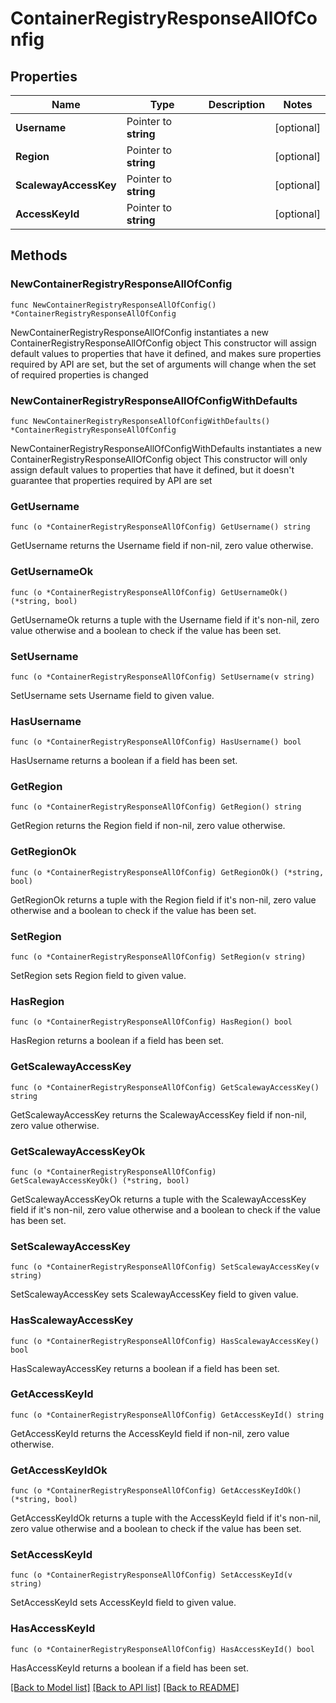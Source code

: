 # ContainerRegistryResponseAllOfConfig

## Properties

Name | Type | Description | Notes
------------ | ------------- | ------------- | -------------
**Username** | Pointer to **string** |  | [optional] 
**Region** | Pointer to **string** |  | [optional] 
**ScalewayAccessKey** | Pointer to **string** |  | [optional] 
**AccessKeyId** | Pointer to **string** |  | [optional] 

## Methods

### NewContainerRegistryResponseAllOfConfig

`func NewContainerRegistryResponseAllOfConfig() *ContainerRegistryResponseAllOfConfig`

NewContainerRegistryResponseAllOfConfig instantiates a new ContainerRegistryResponseAllOfConfig object
This constructor will assign default values to properties that have it defined,
and makes sure properties required by API are set, but the set of arguments
will change when the set of required properties is changed

### NewContainerRegistryResponseAllOfConfigWithDefaults

`func NewContainerRegistryResponseAllOfConfigWithDefaults() *ContainerRegistryResponseAllOfConfig`

NewContainerRegistryResponseAllOfConfigWithDefaults instantiates a new ContainerRegistryResponseAllOfConfig object
This constructor will only assign default values to properties that have it defined,
but it doesn't guarantee that properties required by API are set

### GetUsername

`func (o *ContainerRegistryResponseAllOfConfig) GetUsername() string`

GetUsername returns the Username field if non-nil, zero value otherwise.

### GetUsernameOk

`func (o *ContainerRegistryResponseAllOfConfig) GetUsernameOk() (*string, bool)`

GetUsernameOk returns a tuple with the Username field if it's non-nil, zero value otherwise
and a boolean to check if the value has been set.

### SetUsername

`func (o *ContainerRegistryResponseAllOfConfig) SetUsername(v string)`

SetUsername sets Username field to given value.

### HasUsername

`func (o *ContainerRegistryResponseAllOfConfig) HasUsername() bool`

HasUsername returns a boolean if a field has been set.

### GetRegion

`func (o *ContainerRegistryResponseAllOfConfig) GetRegion() string`

GetRegion returns the Region field if non-nil, zero value otherwise.

### GetRegionOk

`func (o *ContainerRegistryResponseAllOfConfig) GetRegionOk() (*string, bool)`

GetRegionOk returns a tuple with the Region field if it's non-nil, zero value otherwise
and a boolean to check if the value has been set.

### SetRegion

`func (o *ContainerRegistryResponseAllOfConfig) SetRegion(v string)`

SetRegion sets Region field to given value.

### HasRegion

`func (o *ContainerRegistryResponseAllOfConfig) HasRegion() bool`

HasRegion returns a boolean if a field has been set.

### GetScalewayAccessKey

`func (o *ContainerRegistryResponseAllOfConfig) GetScalewayAccessKey() string`

GetScalewayAccessKey returns the ScalewayAccessKey field if non-nil, zero value otherwise.

### GetScalewayAccessKeyOk

`func (o *ContainerRegistryResponseAllOfConfig) GetScalewayAccessKeyOk() (*string, bool)`

GetScalewayAccessKeyOk returns a tuple with the ScalewayAccessKey field if it's non-nil, zero value otherwise
and a boolean to check if the value has been set.

### SetScalewayAccessKey

`func (o *ContainerRegistryResponseAllOfConfig) SetScalewayAccessKey(v string)`

SetScalewayAccessKey sets ScalewayAccessKey field to given value.

### HasScalewayAccessKey

`func (o *ContainerRegistryResponseAllOfConfig) HasScalewayAccessKey() bool`

HasScalewayAccessKey returns a boolean if a field has been set.

### GetAccessKeyId

`func (o *ContainerRegistryResponseAllOfConfig) GetAccessKeyId() string`

GetAccessKeyId returns the AccessKeyId field if non-nil, zero value otherwise.

### GetAccessKeyIdOk

`func (o *ContainerRegistryResponseAllOfConfig) GetAccessKeyIdOk() (*string, bool)`

GetAccessKeyIdOk returns a tuple with the AccessKeyId field if it's non-nil, zero value otherwise
and a boolean to check if the value has been set.

### SetAccessKeyId

`func (o *ContainerRegistryResponseAllOfConfig) SetAccessKeyId(v string)`

SetAccessKeyId sets AccessKeyId field to given value.

### HasAccessKeyId

`func (o *ContainerRegistryResponseAllOfConfig) HasAccessKeyId() bool`

HasAccessKeyId returns a boolean if a field has been set.


[[Back to Model list]](../README.md#documentation-for-models) [[Back to API list]](../README.md#documentation-for-api-endpoints) [[Back to README]](../README.md)


